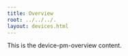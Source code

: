 ```yaml
---
title: Overview
root: ../../../.
layout: devices.html
---
```


This is the device-pm-overview content.
